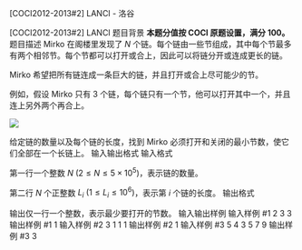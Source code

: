 



[COCI2012-2013#2] LANCI - 洛谷














[COCI2012-2013#2] LANCI
题目背景
**本题分值按 COCI 原题设置，满分 $100$。**
题目描述
Mirko 在阁楼里发现了 $N$ 个链。每个链由一些节组成，其中每个节最多有两个相邻节。每个节都可以打开或合上，因此可以将链分开或连成更长的链。

Mirko 希望把所有链连成一条巨大的链，并且打开或合上尽可能少的节。

例如，假设 Mirko 只有 $3$ 个链，每个链只有一个节，他可以打开其中一个，并且连上另外两个再合上。

![](https://cdn.luogu.com.cn/upload/image_hosting/he62ksg3.png)

给定链的数量以及每个链的长度，找到 Mirko 必须打开和关闭的最小节数，使它们全部在一个长链上。
输入输出格式
输入格式

第一行一个整数 $N\ (2\le N\le 5\times 10^5)$，表示链的数量。

第二行 $N$ 个正整数 $L_i\ (1\le L_i\le 10^6)$，表示第 $i$ 个链的长度。
输出格式

输出仅一行一个整数，表示最少要打开的节数。
输入输出样例
输入样例 #1
2
3 3
输出样例 #1
1
输入样例 #2
3
1 1 1
输出样例 #2
1
输入样例 #3
5
4 3 5 7 9
输出样例 #3
3






